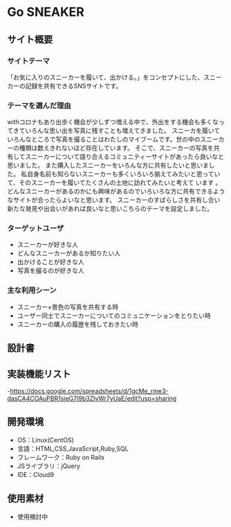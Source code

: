 # Go SNEAKER

## サイト概要
### サイトテーマ
「お気に入りのスニーカーを履いて、出かける。」をコンセプトにした、スニーカーの記録を共有できるSNSサイトです。

### テーマを選んだ理由
 withコロナもあり出歩く機会が少しずつ増える中で、外出をする機会も多くなってきていろんな思い出を写真に残すことも増えてきました。
スニーカを履いていろんなところで写真を撮ることはわたしのマイブームです。世の中のスニーカーの種類は数えきれないほど存在しています。
そこで、スニーカーの写真を共有してスニーカーについて語り合えるコミュニティーサイトがあったら良いなと思いました。
また購入したスニーカーをいろんな方に共有したいと思いました。
私自身名前も知らないスニーカーも多くいろいろ揃えてみたいと思っていて、そのスニーカーを履いてたくさんの土地に訪れてみたいと考えて
います 。
どんなスニーカーがあるのかにも興味があるのでいろいろな方に共有できるようなサイトが合ったらよいなと思います。
スニーカーのすばらしさを共有し合い新たな発見や出会いがあれば良いなと思いこちらのテーマを設定しました。


### ターゲットユーザ
- スニーカーが好きな人
- どんなスニーカーがあるか知りたい人
- 出かけることが好きな人
- 写真を撮るのが好きな人


### 主な利用シーン
- スニーカー×景色の写真を共有する時
- ユーザー同士でスニーカーについてのコミュニケーションをとりたい時
- スニーカーの購入の履歴を残しておきたい時

## 設計書

## 実装機能リスト
-https://docs.google.com/spreadsheets/d/1gcMe_rme3-dasCA4COAuPBR1sieG7I9b3ZlvWr7yUaE/edit?usp=sharing


## 開発環境
- OS：Linux(CentOS)
- 言語：HTML,CSS,JavaScript,Ruby,SQL
- フレームワーク：Ruby on Rails
- JSライブラリ：jQuery
- IDE：Cloud9

## 使用素材
- 使用検討中